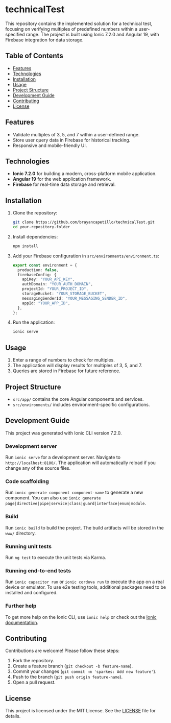 # technicalTest

This repository contains the implemented solution for a technical test, focusing on verifying multiples of predefined numbers within a user-specified range. The project is built using Ionic 7.2.0 and Angular 19, with Firebase integration for data storage.

## Table of Contents

- [Features](#features)
- [Technologies](#technologies)
- [Installation](#installation)
- [Usage](#usage)
- [Project Structure](#project-structure)
- [Development Guide](#development-guide)
- [Contributing](#contributing)
- [License](#license)

## Features

- Validate multiples of 3, 5, and 7 within a user-defined range.
- Store user query data in Firebase for historical tracking.
- Responsive and mobile-friendly UI.

## Technologies

- **Ionic 7.2.0** for building a modern, cross-platform mobile application.
- **Angular 19** for the web application framework.
- **Firebase** for real-time data storage and retrieval.

## Installation

1. Clone the repository:
   ```bash
   git clone https://github.com/brayancapetillo/technicalTest.git
   cd your-repository-folder
   ```
2. Install dependencies:
   ```bash
   npm install
   ```
3. Add your Firebase configuration in `src/environments/environment.ts`:
   ```typescript
   export const environment = {
     production: false,
     firebaseConfig: {
       apiKey: "YOUR_API_KEY",
       authDomain: "YOUR_AUTH_DOMAIN",
       projectId: "YOUR_PROJECT_ID",
       storageBucket: "YOUR_STORAGE_BUCKET",
       messagingSenderId: "YOUR_MESSAGING_SENDER_ID",
       appId: "YOUR_APP_ID",
     },
   };
   ```
4. Run the application:
   ```bash
   ionic serve
   ```

## Usage

1. Enter a range of numbers to check for multiples.
2. The application will display results for multiples of 3, 5, and 7.
3. Queries are stored in Firebase for future reference.

## Project Structure

- `src/app/` contains the core Angular components and services.
- `src/environments/` includes environment-specific configurations.

## Development Guide

This project was generated with Ionic CLI version 7.2.0.

### Development server
Run `ionic serve` for a development server. Navigate to `http://localhost:8100/`. The application will automatically reload if you change any of the source files.

### Code scaffolding
Run `ionic generate component component-name` to generate a new component. You can also use `ionic generate page|directive|pipe|service|class|guard|interface|enum|module`.

### Build
Run `ionic build` to build the project. The build artifacts will be stored in the `www/` directory.

### Running unit tests
Run `ng test` to execute the unit tests via Karma.

### Running end-to-end tests
Run `ionic capacitor run` or `ionic cordova run` to execute the app on a real device or emulator. To use e2e testing tools, additional packages need to be installed and configured.

### Further help
To get more help on the Ionic CLI, use `ionic help` or check out the [Ionic documentation](https://ionicframework.com/docs/cli/).

## Contributing

Contributions are welcome! Please follow these steps:

1. Fork the repository.
2. Create a feature branch (`git checkout -b feature-name`).
3. Commit your changes (`git commit -m 'sparkes: Add new feature'`).
4. Push to the branch (`git push origin feature-name`).
5. Open a pull request.

## License

This project is licensed under the MIT License. See the [LICENSE](LICENSE) file for details.

